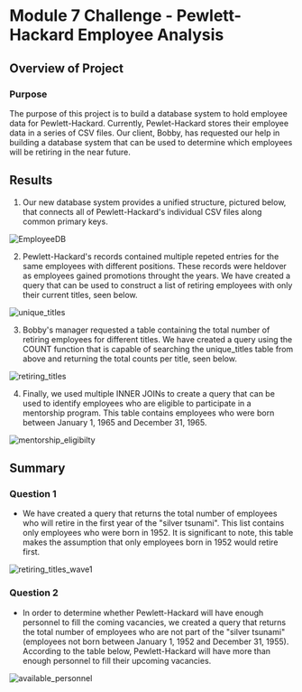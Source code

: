 # Module 7 Challenge - Pewlett-Hackard Employee Analysis

## Overview of Project

### Purpose

The purpose of this project is to build a database system to hold employee data for Pewlett-Hackard. Currently, Pewlet-Hackard stores their employee data in a series of CSV files. Our client, Bobby, has requested our help in building a database system that can be used to determine which employees will be retiring in the near future.

## Results

1. Our new database system provides a unified structure, pictured below, that connects all of Pewlett-Hackard's individual CSV files along common primary keys.

![EmployeeDB](https://user-images.githubusercontent.com/103288980/173212852-96f204c2-06ff-4a5e-ad70-45aaa0bd9fa7.png)

2. Pewlett-Hackard's records contained multiple repeted entries for the same employees with different positions. These records were heldover as employees gained promotions throught the years. We have created a query that can be used to construct a list of retiring employees with only their current titles, seen below.

![unique_titles](https://user-images.githubusercontent.com/103288980/173212562-184c677a-3d4a-47ae-9b7a-c0c4abe31f60.PNG)

3. Bobby's manager requested a table containing the total number of retiring employees for different titles. We have created a query using the COUNT function that is capable of searching the unique_titles table from above and returning the total counts per title, seen below.

![retiring_titles](https://user-images.githubusercontent.com/103288980/173212787-768a3f69-089f-48c8-ad3c-aaffc522fb59.PNG)

4. Finally, we used multiple INNER JOINs to create a query that can be used to identify employees who are eligible to participate in a mentorship program. This table contains employees who were born between January 1, 1965 and December 31, 1965.

![mentorship_eligibilty](https://user-images.githubusercontent.com/103288980/173212784-e49539a9-9d3f-4bc2-9136-2ea3585416ea.PNG)

## Summary

### Question 1

* We have created a query that returns the total number of employees who will retire in the first year of the "silver tsunami". This list contains only employees who were born in 1952. It is significant to note, this table makes the assumption that only employees born in 1952 would retire first.

![retiring_titles_wave1](https://user-images.githubusercontent.com/103288980/173213866-7d1b5a26-5620-4b47-8cfd-931733698a46.PNG)

### Question 2

* In order to determine whether Pewlett-Hackard will have enough personnel to fill the coming vacancies, we created a query that returns the total number of employees who are not part of the "silver tsunami" (employees not born between January 1, 1952 and December 31, 1955). According to the table below, Pewlett-Hackard will have more than enough personnel to fill their upcoming vacancies.

![available_personnel](https://user-images.githubusercontent.com/103288980/173213870-227ac922-819a-4fde-a38c-d8aec6f693d1.PNG)
